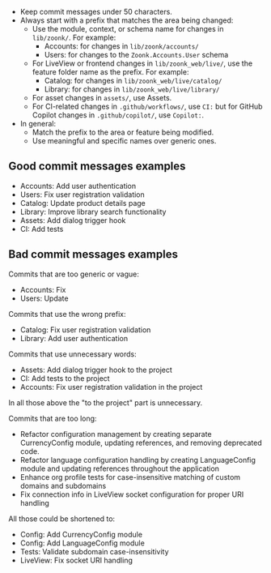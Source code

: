 - Keep commit messages under 50 characters.
- Always start with a prefix that matches the area being changed:
  - Use the module, context, or schema name for changes in `lib/zoonk/`. For example:
    - Accounts: for changes in `lib/zoonk/accounts/`
    - Users: for changes to the `Zoonk.Accounts.User` schema
  - For LiveView or frontend changes in `lib/zoonk_web/live/`, use the feature folder name as the prefix. For example:
    - Catalog: for changes in `lib/zoonk_web/live/catalog/`
    - Library: for changes in `lib/zoonk_web/live/library/`
  - For asset changes in `assets/`, use Assets.
  - For CI-related changes in `.github/workflows/`, use `CI:` but for GitHub Copilot changes in `.github/copilot/`, use `Copilot:`.
- In general:
  - Match the prefix to the area or feature being modified.
  - Use meaningful and specific names over generic ones.

## Good commit messages examples

- Accounts: Add user authentication
- Users: Fix user registration validation
- Catalog: Update product details page
- Library: Improve library search functionality
- Assets: Add dialog trigger hook
- CI: Add tests

## Bad commit messages examples

Commits that are too generic or vague:

- Accounts: Fix
- Users: Update

Commits that use the wrong prefix:

- Catalog: Fix user registration validation
- Library: Add user authentication

Commits that use unnecessary words:

- Assets: Add dialog trigger hook to the project
- CI: Add tests to the project
- Accounts: Fix user registration validation in the project

In all those above the "to the project" part is unnecessary.

Commits that are too long:

- Refactor configuration management by creating separate CurrencyConfig module, updating references, and removing deprecated code.
- Refactor language configuration handling by creating LanguageConfig module and updating references throughout the application
- Enhance org profile tests for case-insensitive matching of custom domains and subdomains
- Fix connection info in LiveView socket configuration for proper URI handling

All those could be shortened to:

- Config: Add CurrencyConfig module
- Config: Add LanguageConfig module
- Tests: Validate subdomain case-insensitivity
- LiveView: Fix socket URI handling
